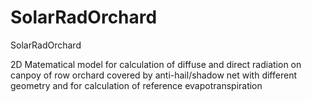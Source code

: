 # SolarRadOrchard
 SolarRadOrchard


2D Matematical model for calculation of diffuse and direct radiation on canpoy of row orchard covered by anti-hail/shadow net with different geometry and for calculation of reference evapotranspiration
